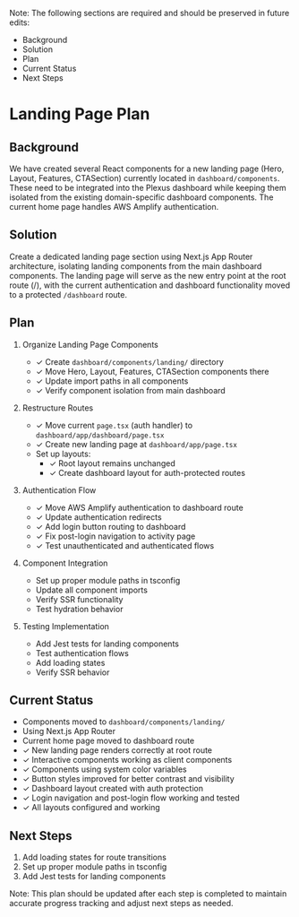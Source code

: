 Note: The following sections are required and should be preserved in future edits:
- Background
- Solution
- Plan
- Current Status
- Next Steps

# Landing Page Plan

## Background
We have created several React components for a new landing page (Hero, Layout, Features, CTASection) currently located in `dashboard/components`. These need to be integrated into the Plexus dashboard while keeping them isolated from the existing domain-specific dashboard components. The current home page handles AWS Amplify authentication.

## Solution
Create a dedicated landing page section using Next.js App Router architecture, isolating landing components from the main dashboard components. The landing page will serve as the new entry point at the root route (/), with the current authentication and dashboard functionality moved to a protected `/dashboard` route.

## Plan
1. Organize Landing Page Components
   - ✓ Create `dashboard/components/landing/` directory
   - ✓ Move Hero, Layout, Features, CTASection components there
   - ✓ Update import paths in all components
   - ✓ Verify component isolation from main dashboard

2. Restructure Routes
   - ✓ Move current `page.tsx` (auth handler) to `dashboard/app/dashboard/page.tsx`
   - ✓ Create new landing page at `dashboard/app/page.tsx`
   - Set up layouts:
     - ✓ Root layout remains unchanged
     - ✓ Create dashboard layout for auth-protected routes

3. Authentication Flow
   - ✓ Move AWS Amplify authentication to dashboard route
   - ✓ Update authentication redirects
   - ✓ Add login button routing to dashboard
   - ✓ Fix post-login navigation to activity page
   - ✓ Test unauthenticated and authenticated flows

4. Component Integration
   - Set up proper module paths in tsconfig
   - Update all component imports
   - Verify SSR functionality
   - Test hydration behavior

5. Testing Implementation
   - Add Jest tests for landing components
   - Test authentication flows
   - Add loading states
   - Verify SSR behavior

## Current Status
- Components moved to `dashboard/components/landing/`
- Using Next.js App Router
- Current home page moved to dashboard route
- ✓ New landing page renders correctly at root route
- ✓ Interactive components working as client components
- ✓ Components using system color variables
- ✓ Button styles improved for better contrast and visibility
- ✓ Dashboard layout created with auth protection
- ✓ Login navigation and post-login flow working and tested
- ✓ All layouts configured and working

## Next Steps
1. Add loading states for route transitions
2. Set up proper module paths in tsconfig
3. Add Jest tests for landing components

Note: This plan should be updated after each step is completed to maintain accurate progress tracking and adjust next steps as needed.
